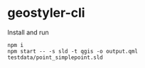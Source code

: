 # geostyler-cli

Install and run

```
npm i
npm start -- -s sld -t qgis -o output.qml testdata/point_simplepoint.sld
```

